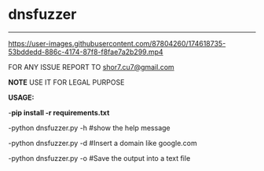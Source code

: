 # dnsfuzzer
--------------------------------------------





https://user-images.githubusercontent.com/87804260/174618735-53bddedd-886c-4174-87f8-f8fae7a2b299.mp4






FOR ANY ISSUE REPORT TO shor7.cu7@gmail.com

****NOTE****
USE IT FOR LEGAL PURPOSE

****USAGE:****

-****pip install -r requirements.txt****

-python dnsfuzzer.py -h    #show the help message

-python dnsfuzzer.py -d    #Insert a domain like google.com

-python dnsfuzzer.py -o    #Save the output into a text file
